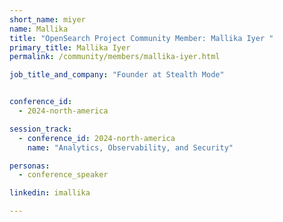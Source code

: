 ```yaml
---
short_name: miyer
name: Mallika
title: "OpenSearch Project Community Member: Mallika Iyer "
primary_title: Mallika Iyer
permalink: /community/members/mallika-iyer.html

job_title_and_company: "Founder at Stealth Mode"


conference_id:
  - 2024-north-america

session_track:
  - conference_id: 2024-north-america
    name: "Analytics, Observability, and Security"

personas:
  - conference_speaker

linkedin: imallika

---
```


